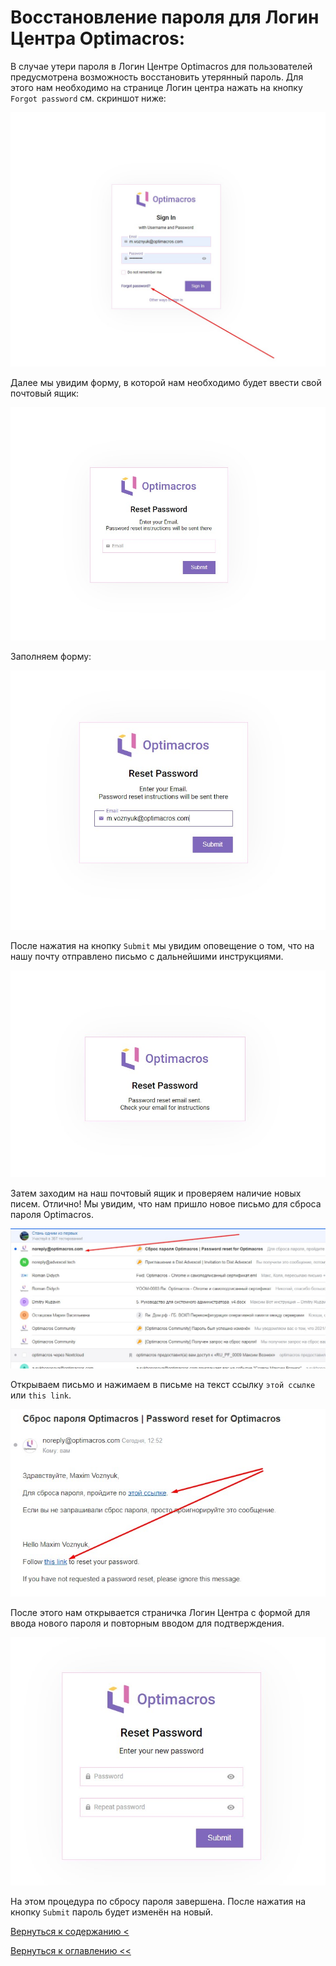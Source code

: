# Восстановление пароля для Логин Центра Optimacros:

В случае утери пароля в Логин Центре Optimacros для пользователей предусмотрена возможность восстановить утерянный
пароль. Для этого нам необходимо на странице Логин центра нажать на кнопку `Forgot password` см. скриншот ниже:

![](./pictures/forgotPassButton.jpg)

Далее мы увидим форму, в которой нам необходимо будет ввести свой почтовый ящик:

![](./pictures/forgotEmailForm.jpg)

Заполняем форму:

![](./pictures/notEmptyEmailForm.jpg)

После нажатия на кнопку `Submit` мы увидим оповещение о том, что на нашу почту отправлено письмо с дальнейшими
 инструкциями.
 
![](./pictures/resetPassNotify.jpg)

Затем заходим на наш почтовый ящик и проверяем наличие новых писем. Отлично! Мы увидим, что нам пришло новое письмо для
 сброса пароля Optimacros.

![](./pictures/newMessageInMail.jpg)

Открываем письмо и нажимаем в письме на текст ссылку `этой ссылке` или `this link`.

![](./pictures/mailMessage.jpg)

После этого нам открывается страничка Логин Центра с формой для ввода нового пароля и повторным вводом для
 подтверждения.
 
![](./pictures/newPasswordForm.jpg) 

На этом процедура по сбросу пароля завершена. После нажатия на кнопку `Submit` пароль будет изменён на новый.
  
[Вернуться к содержанию <](contents.md)

[Вернуться к оглавлению <<](index.md)